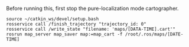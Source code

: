 Before running this, first stop the pure-localization mode cartographer.

```
source ~/catkin_ws/devel/setup.bash
rosservice call /finish_trajectory "trajectory_id: 0"
rosservice call /write_state "filename: 'maps/[DATA-TIME].cart'"
rosrun map_server map_saver map:=map_cart -f /root/.ros/maps/[DATE-TIME]
```
